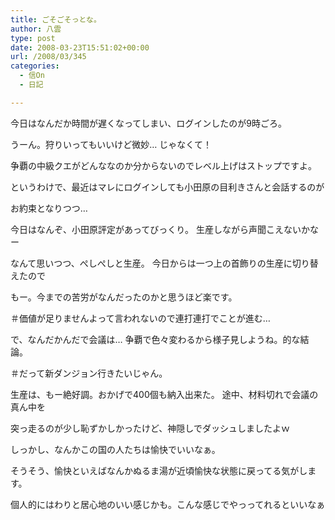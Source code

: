 ```yaml
---
title: ごそごそっとな。
author: 八雲
type: post
date: 2008-03-23T15:51:02+00:00
url: /2008/03/345
categories:
  - 信On
  - 日記

---
```

今日はなんだか時間が遅くなってしまい、ログインしたのが9時ごろ。
  
うーん。狩りいってもいいけど微妙… じゃなくて！
  
争覇の中級クエがどんななのか分からないのでレベル上げはストップですよ。

というわけで、最近はマレにログインしても小田原の目利きさんと会話するのが
  
お約束となりつつ…
  
今日はなんぞ、小田原評定があってびっくり。 生産しながら声聞こえないかなー
  
なんて思いつつ、ぺしぺしと生産。 今日からは一つ上の首飾りの生産に切り替えたので
  
もー。今までの苦労がなんだったのかと思うほど楽です。
  
＃価値が足りませんよって言われないので連打連打でことが進む…

で、なんだかんだで会議は… 争覇で色々変わるから様子見しようね。的な結論。
  
＃だって新ダンジョン行きたいじゃん。
  
生産は、もー絶好調。おかげで400個も納入出来た。 途中、材料切れで会議の真ん中を
  
突っ走るのが少し恥ずかしかったけど、神隠しでダッシュしましたよｗ

しっかし、なんかこの国の人たちは愉快でいいなぁ。

そうそう、愉快といえばなんかぬるま湯が近頃愉快な状態に戻ってる気がします。
  
個人的にはわりと居心地のいい感じかも。こんな感じでやっってれるといいなぁ